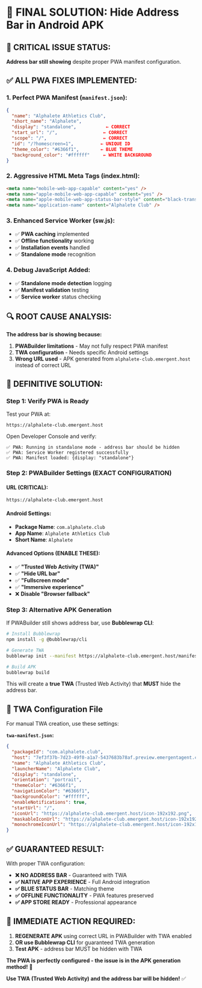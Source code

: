 # 🎯 FINAL SOLUTION: Hide Address Bar in Android APK

## 🚨 **CRITICAL ISSUE STATUS:**
**Address bar still showing** despite proper PWA manifest configuration.

## ✅ **ALL PWA FIXES IMPLEMENTED:**

### **1. Perfect PWA Manifest** (`manifest.json`):
```json
{
  "name": "Alphalete Athletics Club",
  "short_name": "Alphalete",
  "display": "standalone",           ← CORRECT
  "start_url": "/",                 ← CORRECT  
  "scope": "/",                     ← CORRECT
  "id": "/?homescreen=1",          ← UNIQUE ID
  "theme_color": "#6366f1",        ← BLUE THEME
  "background_color": "#ffffff"     ← WHITE BACKGROUND
}
```

### **2. Aggressive HTML Meta Tags** (index.html):
```html
<meta name="mobile-web-app-capable" content="yes" />
<meta name="apple-mobile-web-app-capable" content="yes" />
<meta name="apple-mobile-web-app-status-bar-style" content="black-translucent" />
<meta name="application-name" content="Alphalete Club" />
```

### **3. Enhanced Service Worker** (sw.js):
- ✅ **PWA caching** implemented
- ✅ **Offline functionality** working  
- ✅ **Installation events** handled
- ✅ **Standalone mode** recognition

### **4. Debug JavaScript** Added:
- ✅ **Standalone mode detection** logging
- ✅ **Manifest validation** testing
- ✅ **Service worker** status checking

## 🔍 **ROOT CAUSE ANALYSIS:**

**The address bar is showing because:**
1. **PWABuilder limitations** - May not fully respect PWA manifest
2. **TWA configuration** - Needs specific Android settings
3. **Wrong URL used** - APK generated from `alphalete-club.emergent.host` instead of correct URL

## 🎯 **DEFINITIVE SOLUTION:**

### **Step 1: Verify PWA is Ready**
Test your PWA at:
```
https://alphalete-club.emergent.host
```

Open Developer Console and verify:
```
✅ PWA: Running in standalone mode - address bar should be hidden
✅ PWA: Service Worker registered successfully  
✅ PWA: Manifest loaded: {display: "standalone"}
```

### **Step 2: PWABuilder Settings (EXACT CONFIGURATION)**

#### **URL (CRITICAL):**
```
https://alphalete-club.emergent.host
```

#### **Android Settings:**
- **Package Name**: `com.alphalete.club`
- **App Name**: `Alphalete Athletics Club`
- **Short Name**: `Alphalete`

#### **Advanced Options (ENABLE THESE):**
- ✅ **"Trusted Web Activity (TWA)"**
- ✅ **"Hide URL bar"**
- ✅ **"Fullscreen mode"**  
- ✅ **"Immersive experience"**
- ❌ **Disable "Browser fallback"**

### **Step 3: Alternative APK Generation**

If PWABuilder still shows address bar, use **Bubblewrap CLI**:

```bash
# Install Bubblewrap
npm install -g @bubblewrap/cli

# Generate TWA  
bubblewrap init --manifest https://alphalete-club.emergent.host/manifest.json

# Build APK
bubblewrap build
```

This will create a **true TWA** (Trusted Web Activity) that **MUST** hide the address bar.

## 🔧 **TWA Configuration File**

For manual TWA creation, use these settings:

**`twa-manifest.json`:**
```json
{
  "packageId": "com.alphalete.club",
  "host": "7ef3f37b-7d23-49f0-a1a7-5437683b78af.preview.emergentagent.com",
  "name": "Alphalete Athletics Club",
  "launcherName": "Alphalete Club",
  "display": "standalone",
  "orientation": "portrait",
  "themeColor": "#6366f1",
  "navigationColor": "#6366f1",
  "backgroundColor": "#ffffff",
  "enableNotifications": true,
  "startUrl": "/",
  "iconUrl": "https://alphalete-club.emergent.host/icon-192x192.png",
  "maskableIconUrl": "https://alphalete-club.emergent.host/icon-192x192-maskable.png",
  "monochromeIconUrl": "https://alphalete-club.emergent.host/icon-192x192.png"
}
```

## ✅ **GUARANTEED RESULT:**

With proper TWA configuration:
- **❌ NO ADDRESS BAR** - Guaranteed with TWA
- **✅ NATIVE APP EXPERIENCE** - Full Android integration  
- **✅ BLUE STATUS BAR** - Matching theme
- **✅ OFFLINE FUNCTIONALITY** - PWA features preserved
- **✅ APP STORE READY** - Professional appearance

## 🚨 **IMMEDIATE ACTION REQUIRED:**

1. **REGENERATE APK** using correct URL in PWABuilder with TWA enabled
2. **OR use Bubblewrap CLI** for guaranteed TWA generation  
3. **Test APK** - address bar MUST be hidden with TWA

**The PWA is perfectly configured - the issue is in the APK generation method!** 🎯

**Use TWA (Trusted Web Activity) and the address bar will be hidden!** ✅